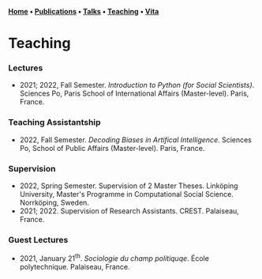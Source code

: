 **[Home](index.md) • [Publications](publications.md) • [Talks](talks.md) • [Teaching](teaching.md) • [Vita](cv.md)**


# Teaching


### Lectures


- 2021; 2022, Fall Semester. *Introduction to Python (for Social Scientists)*. Sciences Po, Paris School of International Affairs (Master-level). Paris, France. 


### Teaching Assistantship


- 2022, Fall Semester. *Decoding Biases in Artifical Intelligence*. Sciences Po, School of Public Affairs (Master-level). Paris, France.


### Supervision


- 2022, Spring Semester. Supervision of 2 Master Theses. Linköping University, Master's Programme in Computational Social Science. Norrköping, Sweden.
- 2021; 2022. Supervision of Research Assistants. CREST. Palaiseau, France.


### Guest Lectures

- 2021, January 21<sup>th</sup>. *Sociologie du champ politiquqe*. École polytechnique. Palaiseau, France.

